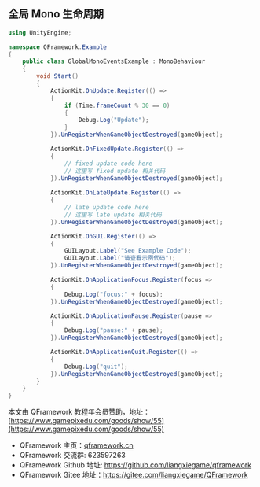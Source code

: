 ﻿## 全局 Mono 生命周期
```csharp
using UnityEngine;

namespace QFramework.Example
{
    public class GlobalMonoEventsExample : MonoBehaviour
    {
        void Start()
        {
            ActionKit.OnUpdate.Register(() =>
            {
                if (Time.frameCount % 30 == 0)
                {
                    Debug.Log("Update");
                }
            }).UnRegisterWhenGameObjectDestroyed(gameObject);

            ActionKit.OnFixedUpdate.Register(() =>
            {
                // fixed update code here
                // 这里写 fixed update 相关代码
            }).UnRegisterWhenGameObjectDestroyed(gameObject);
            
            ActionKit.OnLateUpdate.Register(() =>
            {
                // late update code here
                // 这里写 late update 相关代码
            }).UnRegisterWhenGameObjectDestroyed(gameObject);

            ActionKit.OnGUI.Register(() =>
            {
                GUILayout.Label("See Example Code");
                GUILayout.Label("请查看示例代码");
            }).UnRegisterWhenGameObjectDestroyed(gameObject);

            ActionKit.OnApplicationFocus.Register(focus =>
            {
                Debug.Log("focus:" + focus);
            }).UnRegisterWhenGameObjectDestroyed(gameObject);

            ActionKit.OnApplicationPause.Register(pause =>
            {
                Debug.Log("pause:" + pause);
            }).UnRegisterWhenGameObjectDestroyed(gameObject);

            ActionKit.OnApplicationQuit.Register(() =>
            {
                Debug.Log("quit");
            }).UnRegisterWhenGameObjectDestroyed(gameObject);
        }
    }
}
```

本文由 QFramework 教程年会员赞助，地址：[https://www.gamepixedu.com/goods/show/55](https://www.gamepixedu.com/goods/show/55)

* QFramework 主页：[qframework.cn](https://qframework.cn)
* QFramework 交流群: 623597263
* QFramework Github 地址: <https://github.com/liangxiegame/qframework>
* QFramework Gitee 地址：<https://gitee.com/liangxiegame/QFramework>